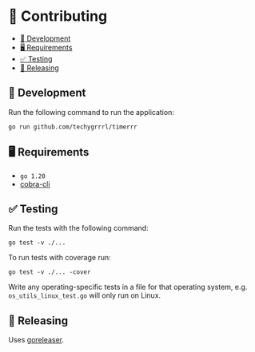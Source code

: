 # 💼 Contributing

- [💽 Development](#-development)
- [🖥 Requirements](#-requirements)
- [✅ Testing](#-testing)
- [🚀 Releasing](#-releasing)


## 💽 Development

Run the following command to run the application:

    go run github.com/techygrrrl/timerrr

## 🖥 Requirements

- `go 1.20`
- [cobra-cli](https://github.com/spf13/cobra#usage)


## ✅ Testing

Run the tests with the following command:

    go test -v ./...

To run tests with coverage run:

    go test -v ./... -cover

Write any operating-specific tests in a file for that operating system, e.g. `os_utils_linux_test.go` will only run on Linux.


## 🚀 Releasing

Uses [goreleaser](https://goreleaser.com/quick-start/).
